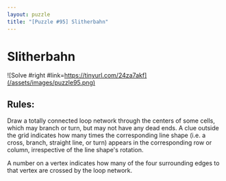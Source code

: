 ```yaml
---
layout: puzzle
title: "[Puzzle #95] Slitherbahn"
---
```


# Slitherbahn

![Solve #right #link=https://tinyurl.com/24za7akf](/assets/images/puzzle95.png)

## Rules:

Draw a totally connected loop network through the centers of some cells, which may branch or turn, but may not have any dead ends. A clue outside the grid indicates how many times the corresponding line shape (i.e. a cross, branch, straight line, or turn) appears in the corresponding row or column, irrespective of the line shape's rotation.

A number on a vertex indicates how many of the four surrounding edges to that vertex are crossed by the loop network. 
